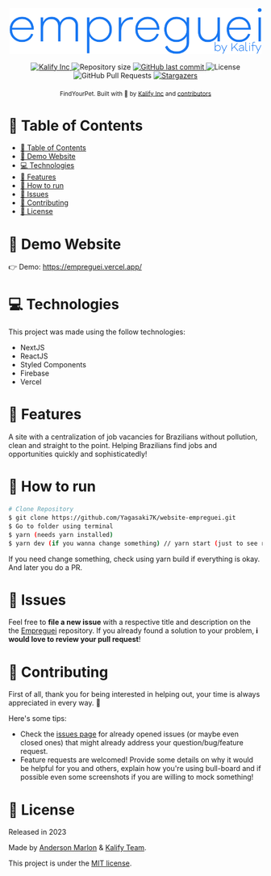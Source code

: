 <p align="center">
   <img src="https://raw.githubusercontent.com/Yagasaki7K/website-empreguei/main/public/logo.png?raw=true" width="500"/>
</p>

<p align="center">
   <a href="https://github.com/Yagasaki7K">
      <img alt="Kalify Inc" src="https://img.shields.io/badge/-KalifyInc-1877f2?style=flat&logo=Github&logoColor=white" />
   </a>
  <img alt="Repository size" src="https://img.shields.io/github/repo-size/Yagasaki7K/website-findyourpet?color=1877f2">

  <a href="https://github.com/Yagasaki7K/website-findyourpet/commits/main">
    <img alt="GitHub last commit" src="https://img.shields.io/github/last-commit/Yagasaki7K/website-findyourpet?color=1877f2">
  </a>
  <img alt="License" src="https://img.shields.io/badge/license-MIT-1877f2">
  <img alt="GitHub Pull Requests" src="https://img.shields.io/github/issues-pr/Yagasaki7K/website-findyourpet?color=1877f2" />
  <a href="https://github.com/Yagasaki7K/website-findyourpet/stargazers">
    <img alt="Stargazers" src="https://img.shields.io/github/stars/Yagasaki7K/website-findyourpet?color=1877f2&logo=github">
  </a>
</p>

<div align="center">
  <sub>FindYourPet. Built with 💙 by
    <a href="https://github.com/Yagasaki7K">Kalify Inc</a> and
    <a href="https://github.com/Yagasaki7K/mobile-findyourpet/graphs/contributors">
      contributors
    </a>
  </sub>
</div>

# 📌 Table of Contents

- [📌 Table of Contents](#-table-of-contents)
- [👀 Demo Website](#-demo-website)
- [💻 Technologies](#-technologies)
- [🚀 Features](#-features)
- [🚧 How to run](#-how-to-run)
- [🐛 Issues](#-issues)
- [🎉 Contributing](#-contributing)
- [📕 License](#-license)

# 👀 Demo Website

👉 Demo: https://empreguei.vercel.app/

# 💻 Technologies

This project was made using the follow technologies:

-   NextJS
-   ReactJS
-   Styled Components
-   Firebase
-   Vercel

# 🚀 Features

A site with a centralization of job vacancies for Brazilians without pollution, clean and straight to the point. Helping Brazilians find jobs and opportunities quickly and sophisticatedly!

# 🚧 How to run

```bash
# Clone Repository
$ git clone https://github.com/Yagasaki7K/website-empreguei.git
$ Go to folder using terminal
$ yarn (needs yarn installed)
$ yarn dev (if you wanna change something) // yarn start (just to see running)
```

If you need change something, check using yarn build if everything is okay. And later you do a PR.

# 🐛 Issues

Feel free to **file a new issue** with a respective title and description on the the [Empreguei](https://github.com/Yagasaki7K/website-empreguei/issues) repository. If you already found a solution to your problem, **i would love to review your pull request**!

# 🎉 Contributing

First of all, thank you for being interested in helping out, your time is always appreciated in every way. 💯

Here's some tips:

-   Check the [issues page](https://github.com/Yagasaki7K/website-empreguei/issues) for already opened issues (or maybe even closed ones) that might already address your question/bug/feature request.
-   Feature requests are welcomed! Provide some details on why it would be helpful for you and others, explain how you're using bull-board and if possible even some screenshots if you are willing to mock something!

# 📕 License

Released in 2023

Made by [Anderson Marlon](https://github.com/Yagasaki7K) & [Kalify Team](https://github.com/KalifyInc).

This project is under the [MIT license](./LICENSE).
